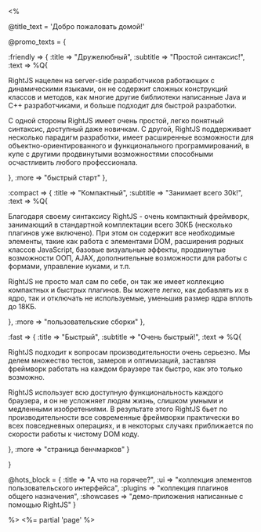 <% 

@title_text = 'Добро пожаловать домой!'

@promo_texts = {
  
  :friendly => {
    :title    => "Дружелюбный",
    :subtitle => "Простой синтаксис!",
    :text     => %Q{
      <p>
        RightJS нацелен на server-side разработчиков работающих с динамическими языками,
        он не содержит сложных конструкций классов и методов, как многие другие библиотеки
        написанные Java и C++ разработчиками, и больше подходит для быстрой разработки.
      </p>
      <p>
        С одной стороны RightJS имеет очень простой, легко понятный синтаксис, доступный
        даже новичкам. С другой, RightJS поддерживает несколько парадигм разработки,
        имеет расширенные возможности для объектно-ориентированного и функционального 
        программирований, в купе с другими продвинутыми возможностями способными осчастливить
        любого профессионала.
      </p>
    },
    :more     => "быстрый старт"
  },
  
  :compact => {
    :title    => "Компактный",
    :subtitle => "Занимает всего 30k!",
    :text     => %Q{
      <p>
        Благодаря своему синтаксису RightJS - очень компактный фреймворк, занимающий
        в стандартной комплектации всего 30КБ (несколько плагинов уже включено). При этом
        он содержит все необходимые элементы, такие как работа с элементами DOM, расширения
        родных классов JavaScript, базовые визуальные эффекты, продвинутые возможности ООП,
        AJAX, дополнительные возможности для работы с формами, управление куками, и т.п.
      </p>
      <p>
        RightJS не просто мал сам по себе, он так же имеет коллекцию компактных и быстрых
        плагинов. Вы можете легко, как добавлять их в ядро, так и отключать не используемые,
        уменьшив размер ядра вплоть до 18КБ.
      </p>
    },
    :more     => "пользовательские сборки"
  },
  
  :fast => {
    :title    => "Быстрый",
    :subtitle => "Очень быстрый!",
    :text     => %Q{
      <p>
        RightJS подходит к вопросам производительности очень серьезно. Мы делем
        множество тестов, замеров и оптимизаций, заставляя фреймворк работать на каждом
        браузере так быстро, как это только возможно.
      </p>
      <p>
        RightJS использует всю доступную функциональность каждого браузера, и он
        не усложняет людям жизнь, слишком умными и медленными изобретениями. В результате
        этого RightJS бьет по производительности все современные фреймворки практически
        во всех повседневных операциях, и в некоторых случаях приближается по скорости работы
        к чистому DOM коду.
      </p>
    },
    :more     => "страница бенчмарков"
  }
  
}

@hots_block = {
  :title     => "А что на горячее?",
  :ui        => "коллекция элементов пользовательского интерфейса",
  :plugins   => "коллекция плагинов общего назначения",
  :showcases => "демо-приложения написанные с помощью RightJS"
}


%>
<%= partial 'page' %>

